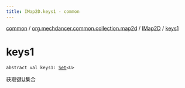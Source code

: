 ```yaml
---
title: IMap2D.keys1 - common
---
```


[common](../../index.html) / [org.mechdancer.common.collection.map2d](../index.html) / [IMap2D](index.html) / [keys1](./keys1.html)

# keys1

`abstract val keys1: `[`Set`](https://kotlinlang.org/api/latest/jvm/stdlib/kotlin.collections/-set/index.html)`<U>`

获取键[U](index.html#U)集合

